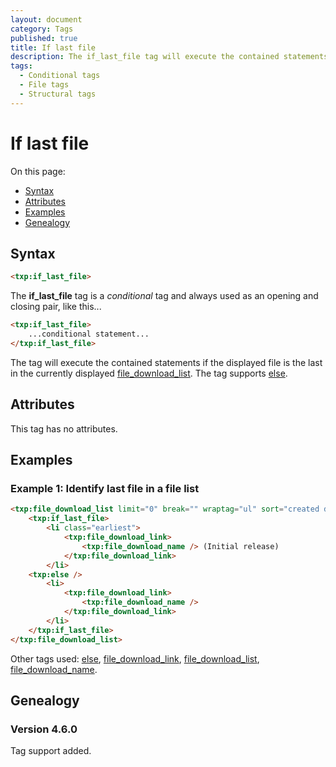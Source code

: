 ```yaml
---
layout: document
category: Tags
published: true
title: If last file
description: The if_last_file tag will execute the contained statements if the displayed file is the last in the currently displayed file download list.
tags:
  - Conditional tags
  - File tags
  - Structural tags
---
```


# If last file

On this page:

* [Syntax](#syntax)
* [Attributes](#attributes)
* [Examples](#examples)
* [Genealogy](#genealogy)

## Syntax

~~~ html
<txp:if_last_file>
~~~

The **if_last_file** tag is a *conditional* tag and always used as an opening and closing pair, like this...

~~~ html
<txp:if_last_file>
    ...conditional statement...
</txp:if_last_file>
~~~

The tag will execute the contained statements if the displayed file is the last in the currently displayed [file_download_list](file_download_list). The tag supports [else](else).

## Attributes

This tag has no attributes.

## Examples

### Example 1: Identify last file in a file list

~~~ html
<txp:file_download_list limit="0" break="" wraptag="ul" sort="created desc">
    <txp:if_last_file>
        <li class="earliest">
            <txp:file_download_link>
                <txp:file_download_name /> (Initial release)
            </txp:file_download_link>
        </li>
    <txp:else />
        <li>
            <txp:file_download_link>
                <txp:file_download_name />
            </txp:file_download_link>
        </li>
    </txp:if_last_file>
</txp:file_download_list>
~~~

Other tags used: [else](else), [file_download_link](file_download_link), [file_download_list](file_download_list), [file_download_name](file_download_name).

## Genealogy

### Version 4.6.0

Tag support added.
